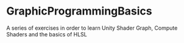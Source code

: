 # GraphicProgrammingBasics
A series of exercises in order to learn Unity Shader Graph, Compute Shaders and the basics of HLSL
